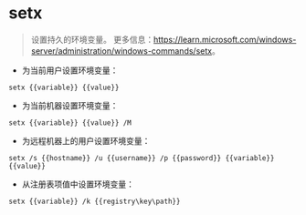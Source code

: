 # setx

> 设置持久的环境变量。
> 更多信息：<https://learn.microsoft.com/windows-server/administration/windows-commands/setx>。

- 为当前用户设置环境变量：

`setx {{variable}} {{value}}`

- 为当前机器设置环境变量：

`setx {{variable}} {{value}} /M`

- 为远程机器上的用户设置环境变量：

`setx /s {{hostname}} /u {{username}} /p {{password}} {{variable}} {{value}}`

- 从注册表项值中设置环境变量：

`setx {{variable}} /k {{registry\key\path}}`